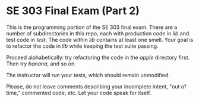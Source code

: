 # SE 303 Final Exam (Part 2)

This is the programming portion of the SE 303 final exam. There are a number of
subdirectories in this repo, each with production code in _lib_ and test code in
_test_. The code within _lib_ contains at least one smell. Your goal is to
refactor the code in _lib_ while keeping the test suite passing.

Proceed alphabetically: try refactoring the code in the _apple_ directory first.
Then try _banana_, and so on.

The instructor will run your tests, which should remain unmodified.

Please, do not leave comments describing your incomplete intent, "out of time,"
commented code, etc. Let your code speak for itself.


